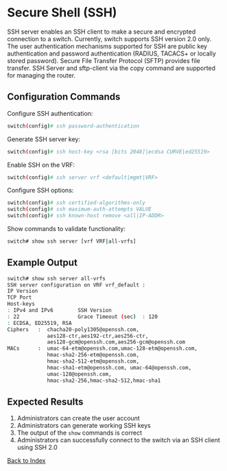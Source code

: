 # Secure Shell (SSH) 

SSH server enables an SSH client to make a secure and encrypted connection to a switch. Currently, switch supports SSH version 2.0 only. The user authentication mechanisms supported for SSH are public key authentication and password authentication (RADIUS, TACACS+ or locally stored password). Secure File Transfer Protocol (SFTP) provides file transfer. SSH Server and sftp-client via the copy command are supported for managing the router. 

## Configuration Commands

Configure SSH authentication: 

```bash
switch(config)# ssh password-authentication
```

Generate SSH server key: 

```bash
switch(config)# ssh host-key <rsa [bits 2048]|ecdsa CURVE|ed25519>
```

Enable SSH on the VRF: 

```bash
switch(config)# ssh server vrf <default|mgmt|VRF>
```

Configure SSH options: 

```bash
switch(config)# ssh certified-algorithms-only
switch(config)# ssh maximum-auth-attempts VALUE
switch(config)# ssh known-host remove <all|IP-ADDR>
```

Show commands to validate functionality:  

```bash
switch# show ssh server [vrf VRF|all-vrfs]
```

## Example Output 

```bash
switch# show ssh server all-vrfs
SSH server configuration on VRF vrf_default :
IP Version
TCP Port
Host-keys
: IPv4 and IPv6        SSH Version
: 22                   Grace Timeout (sec)  : 120
: ECDSA, ED25519, RSA
Ciphers   :  chacha20-poly1305@openssh.com,
             aes128-ctr,aes192-ctr,aes256-ctr,
             aes128-gcm@openssh.com,aes256-gcm@openssh.com
MACs      :  umac-64-etm@openssh.com,umac-128-etm@openssh.com,
             hmac-sha2-256-etm@openssh.com,
             hmac-sha2-512-etm@openssh.com,
             hmac-sha1-etm@openssh.com, umac-64@openssh.com,
             umac-128@openssh.com,
             hmac-sha2-256,hmac-sha2-512,hmac-sha1
```

## Expected Results 

1. Administrators can create the user account
2. Administrators can generate working SSH keys
3. The output of the `show` commands is correct
4. Administrators can successfully connect to the switch via an SSH client using SSH 2.0

[Back to Index](../index.md)
